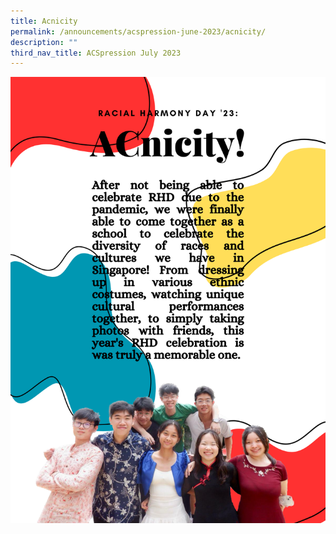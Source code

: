 ```yaml
---
title: Acnicity
permalink: /announcements/acspression-june-2023/acnicity/
description: ""
third_nav_title: ACSpression July 2023
---
```

![](/images/ACSpression/June%202023/acnicity.png)